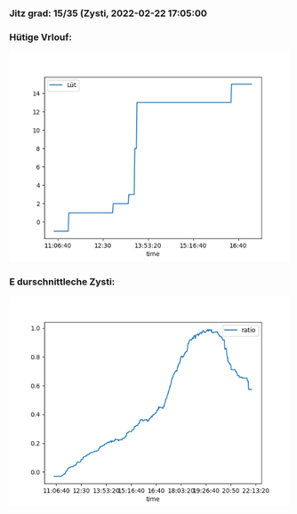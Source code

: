 ### Jitz grad: 15/35 (Zysti, 2022-02-22 17:05:00

### Hütige Vrlouf:
![Graph](Today.png)

### E durschnittleche Zysti:
![Graph](Zysti.png)